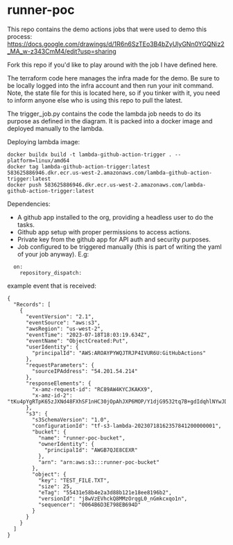 # runner-poc

This repo contains the demo actions jobs that were used to demo this process:
https://docs.google.com/drawings/d/1R6n6SzTEo3B4bZyUlyGNn0YGQNiz2_MA_w-z343CmM4/edit?usp=sharing

Fork this repo if you'd like to play around with the job I have defined here.

The terraform code here manages the infra made for the demo.  Be sure to be locally logged into the infra account and then run your init command.  Note, the state file for this is located here, so if you tinker with it, you need to inform anyone else who is using this repo to pull the latest.

The trigger_job.py contains the code the lambda job needs to do its purpose as defined in the diagram.  It is packed into a docker image and deployed manually to the lambda.

Deploying lambda image:
```
docker buildx build -t lambda-github-action-trigger . --platform=linux/amd64
docker tag lambda-github-action-trigger:latest 583625886946.dkr.ecr.us-west-2.amazonaws.com/lambda-github-action-trigger:latest
docker push 583625886946.dkr.ecr.us-west-2.amazonaws.com/lambda-github-action-trigger:latest
```



Dependencies:
- A github app installed to the org, providing a headless user to do the tasks.
- Github app setup with proper permissions to access actions.
- Private key from the github app for API auth and security purposes.
- Job configured to be triggered manually (this is part of writing the yaml of your job anyway).  E.g:
```
  on:
    repository_dispatch:
  ```
  



example event that is received:
```
{
  "Records": [
    {
      "eventVersion": "2.1",
      "eventSource": "aws:s3",
      "awsRegion": "us-west-2",
      "eventTime": "2023-07-18T18:03:19.634Z",
      "eventName": "ObjectCreated:Put",
      "userIdentity": {
        "principalId": "AWS:AROAYPYWQJTRJP4IVUR6U:GitHubActions"
      },
      "requestParameters": {
        "sourceIPAddress": "54.201.54.214"
      },
      "responseElements": {
        "x-amz-request-id": "RC89AW4KYCJKAKX9",
        "x-amz-id-2": "tKu4pYgRTpK65zJXNd48FXhSF1nHC30jOpAhJXP6MOP/Y1djG9532tq7B+gdIdqhlNYwJDkJdzDwsBCdqf0LGQwdoCA5GPde"
      },
      "s3": {
        "s3SchemaVersion": "1.0",
        "configurationId": "tf-s3-lambda-20230718162357841200000001",
        "bucket": {
          "name": "runner-poc-bucket",
          "ownerIdentity": {
            "principalId": "AWGB7QJE8CEXR"
          },
          "arn": "arn:aws:s3:::runner-poc-bucket"
        },
        "object": {
          "key": "TEST_FILE.TXT",
          "size": 25,
          "eTag": "55431e58b4e2a3d88b121e18ee8196b2",
          "versionId": "j8wVzEVhckQ8MMzOrqgL0_nGmkcxqo1n",
          "sequencer": "0064B6D3E798EB694D"
        }
      }
    }
  ]
}
```
